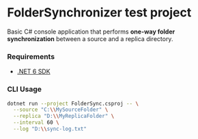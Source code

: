 # FolderSynchronizer test project
Basic C# console application that performs **one-way folder synchronization** between a source and a replica directory.

### Requirements
- [.NET 6 SDK](https://dotnet.microsoft.com/download/dotnet/6.0)

### CLI Usage

```bash
dotnet run --project FolderSync.csproj -- \
  --source "C:\\MySourceFolder" \
  --replica "D:\\MyReplicaFolder" \
  --interval 60 \
  --log "D:\\sync-log.txt"
